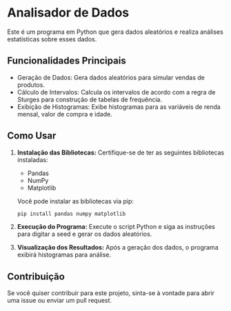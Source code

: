 # Analisador de Dados

Este é um programa em Python que gera dados aleatórios e realiza análises estatísticas sobre esses dados.

## Funcionalidades Principais

- Geração de Dados: Gera dados aleatórios para simular vendas de produtos.
- Cálculo de Intervalos: Calcula os intervalos de acordo com a regra de Sturges para construção de tabelas de frequência.
- Exibição de Histogramas: Exibe histogramas para as variáveis de renda mensal, valor de compra e idade.

## Como Usar

1. **Instalação das Bibliotecas:**
   Certifique-se de ter as seguintes bibliotecas instaladas:
   - Pandas
   - NumPy
   - Matplotlib

   Você pode instalar as bibliotecas via pip:
   ```bash
   pip install pandas numpy matplotlib
   ```

2. **Execução do Programa:**
   Execute o script Python e siga as instruções para digitar a seed e gerar os dados aleatórios.

3. **Visualização dos Resultados:**
   Após a geração dos dados, o programa exibirá histogramas para análise.

## Contribuição
Se você quiser contribuir para este projeto, sinta-se à vontade para abrir uma issue ou enviar um pull request.